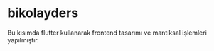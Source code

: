 # bikolayders

Bu kısımda flutter kullanarak frontend tasarımı ve mantıksal işlemleri yapılmıştır.

